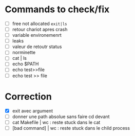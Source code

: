 # Commands to check/fix
- [ ] free not allocated `exit|ls`
- [ ] retour chariot apres crash
- [ ] variable environemenrt
- [ ] leaks
- [ ] valeur de retoutr status
- [ ] norminette
- [ ] cat | ls
- [ ] echo $PATH
- [ ] echo test>>file
- [ ] echo test >> file

# Correction
- [x] exit avec argument
- [ ] donner une path absolue sans faire cd devant
- [ ] cat Makefile | wc : reste stuck dans le cat
- [ ] [bad command] | wc : reste stuck dans le child process